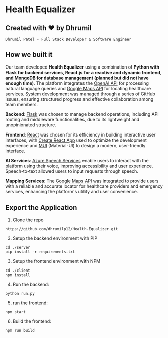 # Health Equalizer
## Created with ❤️ by Dhrumil
`Dhrumil Patel - Full Stack Developer & Software Engineer`<br>

## How we built it
Our team developed **Health Equalizer** using a combination of **Python with Flask for backend services, React.js for a reactive and dynamic frontend, and MongoDB for database management (planned but did not have enough time)**. The platform integrates the [OpenAI API](https://openai.com/api/) for processing natural language queries and [Google Maps API](https://developers.google.com/maps/apis-by-platform) for locating healthcare services. System development was managed through a series of GitHub issues, ensuring structured progress and effective collaboration among team members.

**Backend**: [Flask](hhttps://flask.palletsprojects.com/en/3.0.x/) was chosen to manage backend operations, including API routing and middleware functionalities, due to its lightweight and unopinionated structure.

**Frontend**: [React](https://react.dev/) was chosen for its efficiency in building interactive user interfaces, with [Create React App](https://create-react-app.dev/) used to optimize the development experience and [MUI](https://mui.com/) (Material-UI) to design a modern, user-friendly interface.

**AI Services**: [Azure Speech Services](https://learn.microsoft.com/en-us/azure/ai-services/speech-service/overview) enable users to interact with the platform using their voice, improving accessibility and user experience. Speech-to-text allowed users to input requests through speech.

**Mapping Services**: The [Google Maps API](https://developers.google.com/maps/apis-by-platform) was integrated to provide users with a reliable and accurate locator for healthcare providers and emergency services, enhancing the platform's utility and user convenience.
## Export the Application
1. Clone the repo
```
https://github.com/dhrumilp12/Health-Equalizer.git
```
3. Setup the backend environment with PIP
```
cd ./server
pip install -r requirements.txt
```
3. Setup the frontend environment with NPM
```
cd ./client
npm install
```
4. Run the backend:
```
python run.py
```
5. run the frontend:
```
npm start
```
6. Build the frontend:
```
npm run build
```



